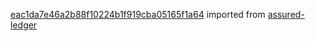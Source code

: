 [eac1da7e46a2b88f10224b1f919cba05165f1a64](https://github.com/insolar/assured-ledger/commit/eac1da7e46a2b88f10224b1f919cba05165f1a64) imported from [assured-ledger](https://github.com/insolar/assured-ledger)
